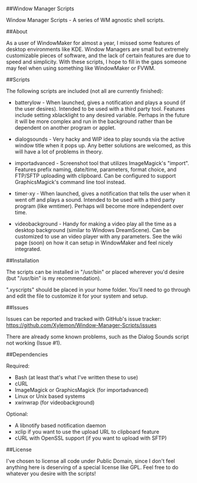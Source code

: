 ##Window Manager Scripts

Window Manager Scripts - A series of WM agnostic shell scripts.

##About

As a user of WindowMaker for almost a year, I missed some features of
desktop environments like KDE. Window Managers are small but extremely
customizable pieces of software, and the lack of certain features are due to
speed and simplicity. With these scripts, I hope to fill in the gaps someone
may feel when using something like WindowMaker or FVWM.

##Scripts

The following scripts are included (not all are currently finished):

- batterylow - When launched, gives a notification and plays a sound 
(if the user desires). Intended to be used with a third party tool.
Features include setting xblacklight to any desired variable. Perhaps
in the future it will be more complex and run in the background rather
than be dependent on another program or applet.

- dialogsounds - Very hacky and WIP idea to play sounds via the active window
title when it pops up. Any better solutions are welcomed, as this will have
a lot of problems in theory.

- importadvanced - Screenshot tool that utilizes ImageMagick's "import".
Features prefix naming, date/time, parameters, format choice, and FTP/SFTP 
uploading with clipboard. Can be configured to support GraphicsMagick's
command line tool instead.

- timer-xy - When launched, gives a notification that tells the user when it 
went off and plays a sound. Intended to be used with a third party program 
(like wmtimer). Perhaps will become more independent over time.

- videobackground - Handy for making a video play all the time as a
desktop background (similar to Windows DreamScene). Can be customized
to use an video player with any parameters. See the wiki page (soon)
on how it can setup in WindowMaker and feel nicely integrated.

##Installation

The scripts can be installed in "/usr/bin" or placed wherever you'd desire
(but "/usr/bin" is my recommendation).

".xyscripts" should be placed in your home folder. You'll need to go through
and edit the file to customize it for your system and setup.

##Issues

Issues can be reported and tracked with GitHub's issue tracker: https://github.com/Xylemon/Window-Manager-Scripts/issues

There are already some known problems, such as the Dialog Sounds script
not working (Issue #1).

##Dependencies

Required:

- Bash (at least that's what I've written these to use)
- cURL
- ImageMagick or GraphicsMagick (for importadvanced)
- Linux or Unix based systems
- xwinwrap (for videobackground)

Optional:

- A libnotify based notification daemon
- xclip if you want to use the upload URL to clipboard feature
- cURL with OpenSSL support (if you want to upload with SFTP)


##License

I've chosen to license all code under Public Domain, since I don't feel
anything here is deserving of a special license like GPL. Feel free to
do whatever you desire with the scripts!
